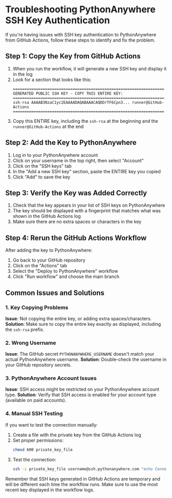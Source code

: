 # Troubleshooting PythonAnywhere SSH Key Authentication

If you're having issues with SSH key authentication to PythonAnywhere from GitHub Actions, follow these steps to identify and fix the problem.

## Step 1: Copy the Key from GitHub Actions

1. When you run the workflow, it will generate a new SSH key and display it in the log
2. Look for a section that looks like this:
   ```
   ==================================================================
   GENERATED PUBLIC SSH KEY - COPY THIS ENTIRE KEY:
   ==================================================================
   ssh-rsa AAAAB3NzaC1yc2EAAAADAQABAAACAQDDrTF6Cpn3... runner@GitHub-Actions
   ==================================================================
   ```
3. Copy this ENTIRE key, including the `ssh-rsa` at the beginning and the `runner@GitHub-Actions` at the end

## Step 2: Add the Key to PythonAnywhere

1. Log in to your PythonAnywhere account
2. Click on your username in the top right, then select "Account"
3. Click on the "SSH keys" tab
4. In the "Add a new SSH key" section, paste the ENTIRE key you copied
5. Click "Add" to save the key

## Step 3: Verify the Key was Added Correctly

1. Check that the key appears in your list of SSH keys on PythonAnywhere
2. The key should be displayed with a fingerprint that matches what was shown in the GitHub Actions log
3. Make sure there are no extra spaces or characters in the key

## Step 4: Rerun the GitHub Actions Workflow

After adding the key to PythonAnywhere:
1. Go back to your GitHub repository
2. Click on the "Actions" tab
3. Select the "Deploy to PythonAnywhere" workflow
4. Click "Run workflow" and choose the main branch

## Common Issues and Solutions

### 1. Key Copying Problems

**Issue**: Not copying the entire key, or adding extra spaces/characters.
**Solution**: Make sure to copy the entire key exactly as displayed, including the `ssh-rsa` prefix.

### 2. Wrong Username

**Issue**: The GitHub secret `PYTHONANYWHERE_USERNAME` doesn't match your actual PythonAnywhere username.
**Solution**: Double-check the username in your GitHub repository secrets.

### 3. PythonAnywhere Account Issues

**Issue**: SSH access might be restricted on your PythonAnywhere account type.
**Solution**: Verify that SSH access is enabled for your account type (available on paid accounts).

### 4. Manual SSH Testing

If you want to test the connection manually:

1. Create a file with the private key from the GitHub Actions log
2. Set proper permissions:
   ```bash
   chmod 600 private_key_file
   ```
3. Test the connection:
   ```bash
   ssh -i private_key_file username@ssh.pythonanywhere.com "echo Connection successful"
   ```

Remember that SSH keys generated in GitHub Actions are temporary and will be different each time the workflow runs. Make sure to use the most recent key displayed in the workflow logs. 